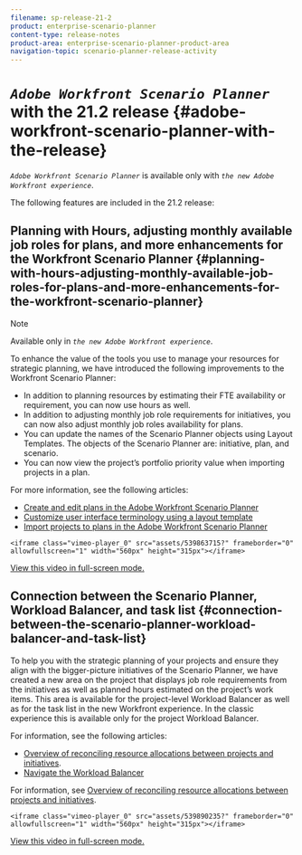 ```yaml
---
filename: sp-release-21-2
product: enterprise-scenario-planner
content-type: release-notes
product-area: enterprise-scenario-planner-product-area
navigation-topic: scenario-planner-release-activity
---
```




# *`Adobe Workfront Scenario Planner`* with the 21.2 release {#adobe-workfront-scenario-planner-with-the-release}

*`Adobe Workfront Scenario Planner`* is available only with *`the new Adobe Workfront experience`*.


The following features are included in the 21.2 release:


## Planning with Hours, adjusting monthly available job roles for plans, and more enhancements for the Workfront Scenario Planner {#planning-with-hours-adjusting-monthly-available-job-roles-for-plans-and-more-enhancements-for-the-workfront-scenario-planner}



>[!NOTE]
>
>Available only in *`the new Adobe Workfront experience`*.


To enhance the value of the tools you use to manage your resources for strategic planning, we have introduced the following improvements to the Workfront Scenario Planner:



*  In addition to planning resources by estimating their FTE availability or requirement, you can now use hours as well.
*  In addition to adjusting monthly job role requirements for initiatives, you can now also adjust monthly job roles availability for plans.
*  You can update the names of the Scenario Planner objects using Layout Templates. The objects of the Scenario Planner are: initiative, plan, and scenario.
*  You can now view the project’s portfolio priority value when importing projects in a plan.


For more information, see the following articles:



*  [Create and edit plans in the Adobe Workfront Scenario Planner](create-and-edit-plans.md) 
*  [Customize user interface terminology using a layout template](customize-terminology.md) 
*  [Import projects to plans in the Adobe Workfront Scenario Planner](import-projects-to-plans.md) 


`<iframe class="vimeo-player_0" src="assets/539863715?" frameborder="0" allowfullscreen="1" width="560px" height="315px"></iframe>` 


[View this video in full-screen mode.](https://vimeo.com/539863715/e851ec323a) 


## Connection between the Scenario Planner, Workload Balancer, and task list {#connection-between-the-scenario-planner-workload-balancer-and-task-list}

To help you with the strategic planning of your projects and ensure they align with the bigger-picture initiatives of the Scenario Planner, we have created a new area on the project that displays job role requirements from the initiatives as well as planned hours estimated on the project’s work items. This area is available for the project-level Workload Balancer as well as for the task list in the new Workfront experience. In the classic experience this is available only for the project Workload Balancer.


For information, see the following articles:



*  [Overview of reconciling resource allocations between projects and initiatives](overview-reconcile-allocations-between-projects-initiatives.md).
*  [Navigate the Workload Balancer](navigate-the-workload-balancer.md) 


For information, see [Overview of reconciling resource allocations between projects and initiatives](overview-reconcile-allocations-between-projects-initiatives.md).


`<iframe class="vimeo-player_0" src="assets/539890235?" frameborder="0" allowfullscreen="1" width="560px" height="315px"></iframe>` 


[View this video in full-screen mode.](https://vimeo.com/539890235/7127d1d666) 
